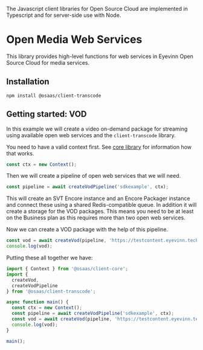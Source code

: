 The Javascript client libraries for Open Source Cloud are implemented in Typescript and for server-side use with Node.

# Open Media Web Services

This library provides high-level functions for web services in Eyevinn Open Source Cloud for media services.

## Installation

```
npm install @osaas/client-transcode
```

## Getting started: VOD

In this example we will create a video on-demand package for streaming using available open web services and the `client-transcode` library.

You need to have a valid context first. See [core library](./javascript.md) for information how that works.

```javascript
const ctx = new Context();
```

Then we will create a pipeline of open web services that we will need.

```javascript
const pipeline = await createVodPipeline('sdkexample', ctx);
```

This will create an SVT Encore instance and an Encore Packager instance and connect these using a shared Redis-compatible queue. In addition it will create a storage for the VOD packages. This means you need to be at least on the Business plan as this requires more than two open web services.

Now we can create a VOD package with the help of this pipeline. 

```javascript
const vod = await createVod(pipeline, 'https://testcontent.eyevinn.technology/mp4/VINN.mp4', ctx);
console.log(vod);
```

Putting these all together we have:

```javascript
import { Context } from '@osaas/client-core';
import {
  createVod,
  createVodPipeline
} from '@osaas/client-transcode';

async function main() {
  const ctx = new Context();
  const pipeline = await createVodPipeline('sdkexample', ctx);
  const vod = await createVod(pipeline, 'https://testcontent.eyevinn.technology/mp4/VINN.mp4', ctx);
  console.log(vod);
}

main();
```
